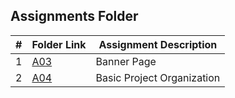 ##  Assignments Folder

|   #   | Folder Link | Assignment Description |
| :---: | ----------- | ---------------------- |
|   1    |  [A03](A03)  |  Banner Page  |
|   2    |  [A04](A04.cpp)  |   Basic Project Organization  |
